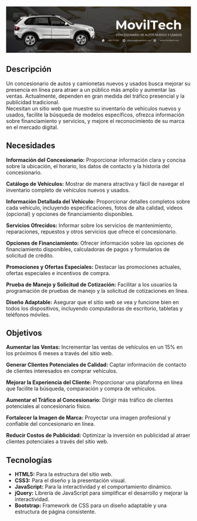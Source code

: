 ![MovilTech](/01_session/images/banner-moviltech.jpg)

## Descripción
Un concesionario de autos y camionetas nuevos y usados busca mejorar su presencia en línea para atraer a un público más amplio y aumentar las ventas. Actualmente, dependen en gran medida del tráfico presencial y la publicidad tradicional.  
Necesitan un sitio web que muestre su inventario de vehículos nuevos y usados, facilite la búsqueda de modelos específicos, ofrezca información sobre financiamiento y servicios, y mejore el reconocimiento de su marca en el mercado digital.

## Necesidades

**Información del Concesionario:** Proporcionar información clara y concisa sobre la ubicación, el horario, los datos de contacto y la historia del concesionario.  

**Catálogo de Vehículos:** Mostrar de manera atractiva y fácil de navegar el inventario completo de vehículos nuevos y usados. 

**Información Detallada del Vehículo:** Proporcionar detalles completos sobre cada vehículo, incluyendo especificaciones, fotos de alta calidad, videos (opcional) y opciones de financiamiento disponibles. 

**Servicios Ofrecidos:** Informar sobre los servicios de mantenimiento, reparaciones, repuestos y otros servicios que ofrece el concesionario.  

**Opciones de Financiamiento:** Ofrecer información sobre las opciones de financiamiento disponibles, calculadoras de pagos y formularios de solicitud de crédito.  

**Promociones y Ofertas Especiales:** Destacar las promociones actuales, ofertas especiales e incentivos de compra.  

**Prueba de Manejo y Solicitud de Cotización:** Facilitar a los usuarios la programación de pruebas de manejo y la solicitud de cotizaciones en línea.  

**Diseño Adaptable:** Asegurar que el sitio web se vea y funcione bien en todos los dispositivos, incluyendo computadoras de escritorio, tabletas y teléfonos móviles.


## Objetivos

**Aumentar las Ventas:** Incrementar las ventas de vehículos en un 15% en los próximos 6 meses a través del sitio web.  

**Generar Clientes Potenciales de Calidad:** Captar información de contacto de clientes interesados en comprar vehículos.  

**Mejorar la Experiencia del Cliente:** Proporcionar una plataforma en línea que facilite la búsqueda, comparación y compra de vehículos. 

**Aumentar el Tráfico al Concesionario:** Dirigir más tráfico de clientes potenciales al concesionario físico.  

**Fortalecer la Imagen de Marca:** Proyectar una imagen profesional y confiable del concesionario en línea.  

**Reducir Costos de Publicidad:** Optimizar la inversión en publicidad al atraer clientes potenciales a través del sitio web.

## Tecnologías

- **HTML5:** Para la estructura del sitio web.  
- **CSS3:** Para el diseño y la presentación visual.  
- **JavaScript:** Para la interactividad y el comportamiento dinámico.  
- **jQuery:** Librería de JavaScript para simplificar el desarrollo y mejorar la interactividad.  
- **Bootstrap:** Framework de CSS para un diseño adaptable y una estructura de página consistente.